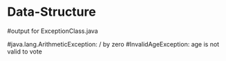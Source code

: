 # Data-Structure
#output for ExceptionClass.java

#java.lang.ArithmeticException: / by zero
#InvalidAgeException: age is not valid to vote
